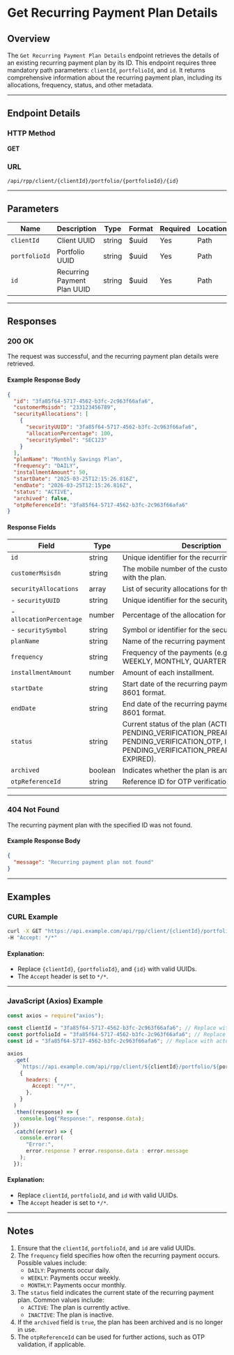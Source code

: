 # Get Recurring Payment Plan Details

## Overview

The `Get Recurring Payment Plan Details` endpoint retrieves the details of an existing recurring payment plan by its ID. This endpoint requires three mandatory path parameters: `clientId`, `portfolioId`, and `id`. It returns comprehensive information about the recurring payment plan, including its allocations, frequency, status, and other metadata.

---

## Endpoint Details

### HTTP Method

**GET**

### URL

```
/api/rpp/client/{clientId}/portfolio/{portfolioId}/{id}
```

---

## Parameters

| Name          | Description                 | Type   | Format | Required | Location |
| ------------- | --------------------------- | ------ | ------ | -------- | -------- |
| `clientId`    | Client UUID                 | string | $uuid  | Yes      | Path     |
| `portfolioId` | Portfolio UUID              | string | $uuid  | Yes      | Path     |
| `id`          | Recurring Payment Plan UUID | string | $uuid  | Yes      | Path     |

---

## Responses

### 200 OK

The request was successful, and the recurring payment plan details were retrieved.

#### Example Response Body

```json
{
  "id": "3fa85f64-5717-4562-b3fc-2c963f66afa6",
  "customerMsisdn": "233123456789",
  "securityAllocations": [
    {
      "securityUUID": "3fa85f64-5717-4562-b3fc-2c963f66afa6",
      "allocationPercentage": 100,
      "securitySymbol": "SEC123"
    }
  ],
  "planName": "Monthly Savings Plan",
  "frequency": "DAILY",
  "installmentAmount": 50,
  "startDate": "2025-03-25T12:15:26.816Z",
  "endDate": "2026-03-25T12:15:26.816Z",
  "status": "ACTIVE",
  "archived": false,
  "otpReferenceId": "3fa85f64-5717-4562-b3fc-2c963f66afa6"
}
```

#### Response Fields

| Field                    | Type    | Description                                                                                                                                                    |
| ------------------------ | ------- | -------------------------------------------------------------------------------------------------------------------------------------------------------------- |
| `id`                     | string  | Unique identifier for the recurring payment plan.                                                                                                              |
| `customerMsisdn`         | string  | The mobile number of the customer associated with the plan.                                                                                                    |
| `securityAllocations`    | array   | List of security allocations for the plan.                                                                                                                     |
| - `securityUUID`         | string  | Unique identifier for the security.                                                                                                                            |
| - `allocationPercentage` | number  | Percentage of the allocation for the security.                                                                                                                 |
| - `securitySymbol`       | string  | Symbol or identifier for the security.                                                                                                                         |
| `planName`               | string  | Name of the recurring payment plan.                                                                                                                            |
| `frequency`              | string  | Frequency of the payments (e.g., DAILY, WEEKLY, MONTHLY, QUARTERLY).                                                                                           |
| `installmentAmount`      | number  | Amount of each installment.                                                                                                                                    |
| `startDate`              | string  | Start date of the recurring payment plan in ISO 8601 format.                                                                                                   |
| `endDate`                | string  | End date of the recurring payment plan in ISO 8601 format.                                                                                                     |
| `status`                 | string  | Current status of the plan (ACTIVE, PENDING_VERIFICATION_PREAPPROVAL_OTP, PENDING_VERIFICATION_OTP, INACTIVE, PENDING_VERIFICATION_PREAPPROVAL_USSD, EXPIRED). |
| `archived`               | boolean | Indicates whether the plan is archived.                                                                                                                        |
| `otpReferenceId`         | string  | Reference ID for OTP verification (if applicable).                                                                                                             |

---

### 404 Not Found

The recurring payment plan with the specified ID was not found.

#### Example Response Body

```json
{
  "message": "Recurring payment plan not found"
}
```

---

## Examples

### CURL Example

```bash
curl -X GET "https://api.example.com/api/rpp/client/{clientId}/portfolio/{portfolioId}/{id}" \
-H "Accept: */*"
```

#### Explanation:

- Replace `{clientId}`, `{portfolioId}`, and `{id}` with valid UUIDs.
- The `Accept` header is set to `*/*`.

---

### JavaScript (Axios) Example

```javascript
const axios = require("axios");

const clientId = "3fa85f64-5717-4562-b3fc-2c963f66afa6"; // Replace with actual client UUID
const portfolioId = "3fa85f64-5717-4562-b3fc-2c963f66afa6"; // Replace with actual portfolio UUID
const id = "3fa85f64-5717-4562-b3fc-2c963f66afa6"; // Replace with actual recurring payment plan UUID

axios
  .get(
    `https://api.example.com/api/rpp/client/${clientId}/portfolio/${portfolioId}/${id}`,
    {
      headers: {
        Accept: "*/*",
      },
    }
  )
  .then((response) => {
    console.log("Response:", response.data);
  })
  .catch((error) => {
    console.error(
      "Error:",
      error.response ? error.response.data : error.message
    );
  });
```

#### Explanation:

- Replace `clientId`, `portfolioId`, and `id` with valid UUIDs.
- The `Accept` header is set to `*/*`.

---

## Notes

1. Ensure that the `clientId`, `portfolioId`, and `id` are valid UUIDs.
2. The `frequency` field specifies how often the recurring payment occurs. Possible values include:
   - `DAILY`: Payments occur daily.
   - `WEEKLY`: Payments occur weekly.
   - `MONTHLY`: Payments occur monthly.
3. The `status` field indicates the current state of the recurring payment plan. Common values include:
   - `ACTIVE`: The plan is currently active.
   - `INACTIVE`: The plan is inactive.
4. If the `archived` field is `true`, the plan has been archived and is no longer in use.
5. The `otpReferenceId` can be used for further actions, such as OTP validation, if applicable.
